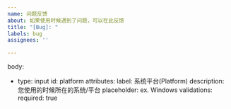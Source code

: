 ```yaml
---
name: 问题反馈
about: 如果使用时候遇到了问题，可以在此反馈
title: "[Bug]: "
labels: bug
assignees: ''

---
```


body:
  - type: input
    id: platform
    attributes:
      label: 系统平台(Platform)
      description: 您使用的时候所在的系统/平台
      placeholder: ex. Windows
    validations:
      required: true
